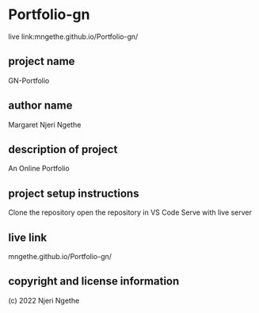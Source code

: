 # Portfolio-gn
live link:mngethe.github.io/Portfolio-gn/

## project name
GN-Portfolio

##	author name
Margaret Njeri Ngethe

##	description of project
An Online Portfolio

##	project setup instructions
Clone the repository
open the repository in VS Code
Serve with live server

##	live link
mngethe.github.io/Portfolio-gn/
##	copyright and license information
(c) 2022  Njeri Ngethe
